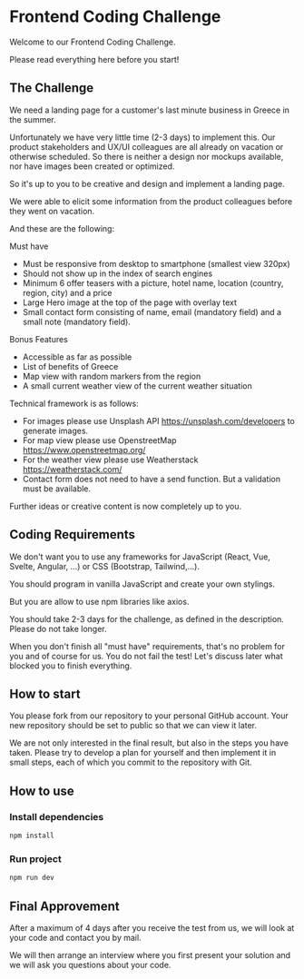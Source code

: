 # Frontend Coding Challenge

Welcome to our Frontend Coding Challenge.

Please read everything here before you start!

## The Challenge

We need a landing page for a customer's last minute business in Greece in the summer.

Unfortunately we have very little time (2-3 days) to implement this. Our product stakeholders and UX/UI colleagues are all already on vacation or otherwise scheduled. So there is neither a design nor mockups available, nor have images been created or optimized.

So it's up to you to be creative and design and implement a landing page.

We were able to elicit some information from the product colleagues before they went on vacation.

And these are the following:

Must have
- Must be responsive from desktop to smartphone (smallest view 320px)
- Should not show up in the index of search engines
- Minimum 6 offer teasers with a picture, hotel name, location (country, region, city) and a price
- Large Hero image at the top of the page with overlay text
- Small contact form consisting of name, email (mandatory field) and a small note (mandatory field).

Bonus Features
- Accessible as far as possible
- List of benefits of Greece
- Map view with random markers from the region
- A small current weather view of the current weather situation

Technical framework is as follows:

- For images please use Unsplash API <https://unsplash.com/developers> to generate images.
- For map view please use OpenstreetMap <https://www.openstreetmap.org/>
- For the weather view please use Weatherstack <https://weatherstack.com/>
- Contact form does not need to have a send function. But a validation must be available.

Further ideas or creative content is now completely up to you.

## Coding Requirements

We don't want you to use any frameworks for JavaScript (React, Vue, Svelte, Angular, ...) or CSS (Bootstrap, Tailwind,...).

You should program in vanilla JavaScript and create your own stylings.

But you are allow to use npm libraries like axios.

You should take 2-3 days for the challenge, as defined in the description. Please do not take longer.

When you don't finish all "must have" requirements, that's no problem for you and of course for us. You do not fail the test! Let's discuss later what blocked you to finish everything.

## How to start

You please fork from our repository to your personal GitHub account. Your new repository should be set to public so that we can view it later.

We are not only interested in the final result, but also in the steps you have taken. Please try to develop a plan for yourself and then implement it in small steps, each of which you commit to the repository with Git.

## How to use

### Install dependencies

```bash
npm install
```

### Run project

```bash
npm run dev
```

## Final Approvement

After a maximum of 4 days after you receive the test from us, we will look at your code and contact you by mail.

We will then arrange an interview where you first present your solution and we will ask you questions about your code.
